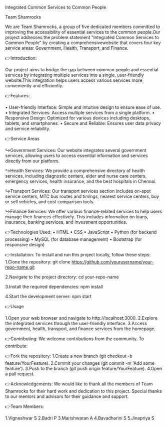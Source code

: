 Integrated Common Services to Common People


Team Shamrocks

We are Team Shamrocks, a group of five dedicated members committed to improving the accessibility of essential services to the common people.Our project addresses the problem statement "Integrated Common Services to Common People" by creating a comprehensivewebsite that covers four key service areas: 
Government, Health, Transport, and Finance.


👉Introduction:

Our project aims to bridge the gap between common people and essential services by integrating multiple services into a single, user-friendly website.This integration helps users access various services more conveniently and efficiently.


👉Features:

• User-friendly Interface: Simple and intuitive design to ensure ease of use.
• Integrated Services: Access multiple services from a single platform.
• Responsive Design: Optimized for various devices including desktops, tablets, and smartphones.
• Secure and Reliable: Ensures user data privacy and service reliability.


👉Service Areas 

↪Government Services:
Our website integrates several government services, allowing users to access essential information and services directly from our platform.

↪Health Services:
We provide a comprehensive directory of health services, including diagnostic centers, elder and nurse care centers, emergency services, health insurance, and the best hospitals in Chennai.

↪Transport Services:
Our transport services section includes on-spot service centers, MTC bus routes and timings, nearest service centers, buy or sell vehicles, and cost comparison tools.

↪Finance Services:
We offer various finance-related services to help users manage their finances effectively. This includes information on loans, insurance, banking services, and investment opportunities.


👉Technologies Used:
• HTML
• CSS
• JavaScript
• Python (for backend processing)
• MySQL (for database management)
• Bootstrap (for responsive design)


👉Installation:
To install and run this project locally, follow these steps:
1.Clone the repository:
git clone https://github.com/yourusername/your-repo-name.git

2.Navigate to the project directory:
cd your-repo-name

3.Install the required dependencies:
npm install

4.Start the development server:
npm start


👉Usage

1.Open your web browser and navigate to http://localhost:3000.
2.Explore the integrated services through the user-friendly interface.
3.Access government, health, transport, and finance services from the homepage.


👉Contributing:
We welcome contributions from the community. To contribute:


👉Fork the repository:
1.Create a new branch (git checkout -b feature/YourFeature).
2.Commit your changes (git commit -m 'Add some feature').
3.Push to the branch (git push origin feature/YourFeature).
4.Open a pull request.


👉Acknowledgements:
We would like to thank all the members of Team Shamrocks for their hard work and dedication to this project. 
Special thanks to our mentors and advisors for their guidance and support.


👉Team Members:

1.Vigneshwar S
2.Badri P
3.Marishwaran A
4.Bavadharini S
5.Jinapriya S
